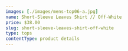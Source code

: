 ```yaml
---
images: [./images/mens-top06-a.jpg]
name: Short-Sleeve Leaves Shirt // Off-White
price: $38.00
slug: short-sleeve-leaves-shirt-off-white
type: tops
contentType: product details
---
```

